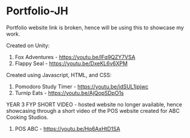 # Portfolio-JH
Portfolio website link is broken, hence will be using this to showcase my work.

Created on Unity: 
1. Fox Adventures - https://youtu.be/lFq9QZY7VSA
2. Flappy Seal - https://youtu.be/DxeKL6v6XPM

Created using Javascript, HTML, and CSS:
1. Pomodoro Study Timer - https://youtu.be/idSUL1jpjwc
2. Turnip Eats - https://youtu.be/AjQopSDpO1s

YEAR 3 FYP SHORT VIDEO - hosted website no longer available, hence showcasing through a short video of the POS website created for ABC Cooking Studios.
1. POS ABC - https://youtu.be/Hq6AxHtD1SA
